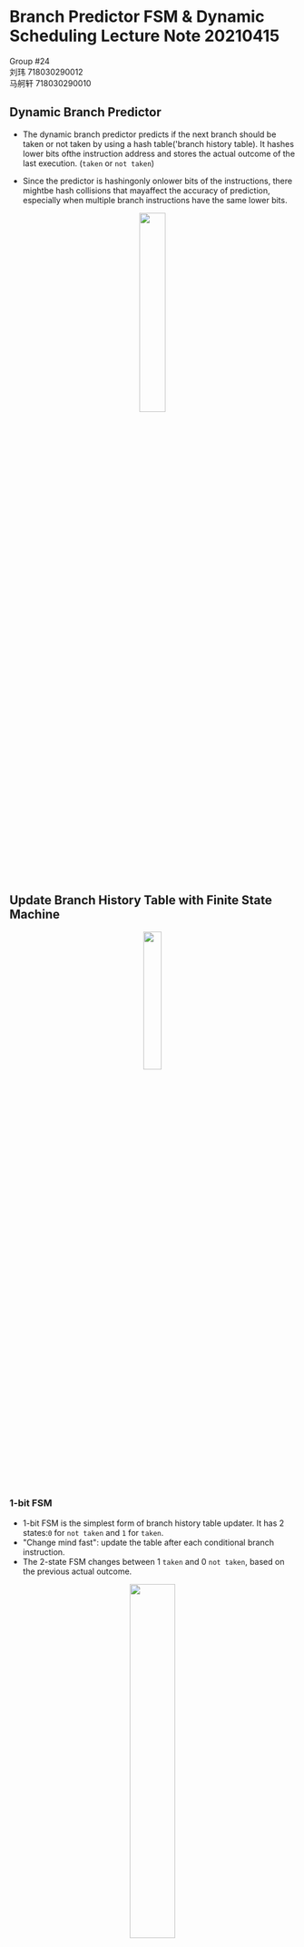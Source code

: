 
# Branch Predictor FSM & Dynamic Scheduling Lecture Note 20210415

Group #24  
刘玮    718030290012  
马舸轩  718030290010

## Dynamic Branch Predictor

- The dynamic branch predictor predicts if the next branch should be taken or not taken by using a hash table('branch history table). It hashes lower bits ofthe instruction address and stores the actual outcome of the last execution. (`taken` or `not taken`)

- Since the predictor is hashingonly onlower bits of the instructions, there mightbe hash collisions that mayaffect the accuracy of prediction, especially when multiple branch instructions have the same lower bits.

<p align="center"><img src=P26.jpg align="center" width=30% /></p>


## Update Branch History Table with Finite State Machine

<p align="center"><img src=P27.jpg align="center" width=25% /></p>


### 1-bit FSM

- 1-bit FSM is the simplest form of branch history table updater. It has 2 states:`0` for `not taken` and `1` for `taken`.
- "Change mind fast": update the table after each conditional branch instruction.
- The 2-state FSM changes between 1 `taken` and 0 `not taken`, based on the previous actual outcome.

<p align="center"><img src=P28.jpg align="center" width=40% /></p>

```
for (i=0; i<5; i++) {...}

addi r10, r0,  5
addi r1,  r0,  0
L1:
... ...
addi r1,  r1,  1
bne  r1,  r10, L1
```

If we execute the `for` loop twice, the prediction accuracy would be 60%. **Finding: the larger the times of the loop are, the higher the accuracy is.**


<p align="center"><img src=P29.jpg align="center" width=50% /></p>



**2-bit FSM**

- 2-bit FSM has an extra bit to indicate the strongness of the prediction. The higher bit is used to indicate the direction of the prediction (`1` for `taken`, and `0` for `not taken`).

2-bit FSM has 4 states:

- Strongly Taken: `11`

- Weakly Taken: `10`

- Weakly Not Taken: `01`

- Strongly Not Taken: `00`

A larger number indicates a greater possibility that the branch will be taken.

<p align="center"><img src=P30.jpg align="center" width=40% /></p>

Unlike 1-bit FSM, 2-bit FSM does not **change its "mind" fastly**. For example, we need 2 consecutive `not taken` to change the prediction from `strongly taken` to `weakly not taken`.

```
for (i=0; i<5; i++) {...}

addi r10, r0,  5
addi r1,  r0,  0
L1:
... ...
addi r1,  r1,  1
bne  r1,  r10, L1
```



When we execute the same `for` loop twice, the accuracy will be 70%, which is better than 1-bit FSM.

<p align="center"><img src=P31.jpg  width=50% /></p>


## Dynamic Scheduling

### Motivation

```
DIV.D F4,  F0, F2
ADD.D F10, F4, F8
SUB.D F12, F6, F14
```

`ADD.D` will be stalled due to RAW hazard at `F4`, and the `SUB.D` operation will also be stalled, even though it does not depend on previous instructions, so why cannot we finishSUB.Dbefore ADD.D.

-> We can execute instructions out of order to get more parallelism. But the correctness of execution should be guaranteed.

Dynamic scheduling is the technique that rearranges the order of instructions to reduce stalls while maintaining data flow.

### Advantages

- Compiler doesn't need to have knowledge of microarchitecture.

- Handles cases where dependencies are unknown at compile time.

### Disadvantages

- It may make the hardware more complex.
- Exceptions will be more complicated.


### Key Concepts
- In order issue, out of order execution

    - Instructions issued in program order, as the traditional approach

    - But start execution as soon as the data operands are available.

Approaches:

- Scoreboard Approach
- Tomasulo's Approach

### Scoreboard Approach

Maintain correctness by keeping tracks of dependencies between issued instructions.

In order to achieve parallelism, there should be multiple instructions in execution. This can be done by using multiple execution unit or using pipelined execution unit.

- ID stages are dividedinto 2 parts:

    1. Issue - decode instructions and check if there is any structural hazard.

    2. Read operands - wait until all data hazards are resolved,and then read operands

- Instructions are executed when it does not depend on previous instructions and there's no hazard.

- Instructions are issued in program order but are executed and completed out-of-order.

- There is no data forwarding.

- Currently, interruptions and exceptions are not precise.

- May have WAR and WAW hazards.

#### Solution for WAR

- When detecting hazard, it will wait for the former instruction finishing reading the "old value" of the register, then it will update the register value getting from the latter instructoin.

- Only read registers during read operand stage (ID part 2).

#### Solution for WAW

- Detect hazards and stall issuing instruction until other instructions complete.


#### Stages of Scoreboard Control

1. Issue (ID1)

    - Issue instructions in order so that it can check if there is any hazards.

    - Don't issue instruction if 
        - there is any structural hazard, or

        - the instruction depends on other issued but not finished instructions

2. Read (ID2)

    - Wait until all real dependencies are resolved, so there is no RAW hazard.

    - No data forwarding.

3. Execute (EX)

    - Instruction will be executed when all operands are available. Scoreboard will be notified when the instruction is completed.

4. Write Result (WB)

    - Stall untilthere is no read to the target operand. (Resolve WAR)



#### Limitations

- Cannot forward data
- Limit to basic block instructions
- Limited number of functional units
- Don't issue on structural hazard
- It will wait for WAR hazard
 

